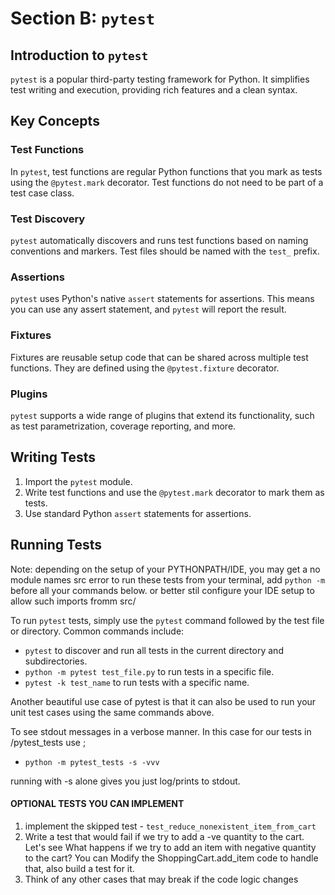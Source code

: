 # Section B: `pytest`

## Introduction to `pytest`
`pytest` is a popular third-party testing framework for Python. It simplifies test writing and execution, providing rich features and a clean syntax.

## Key Concepts

### Test Functions
In `pytest`, test functions are regular Python functions that you mark as tests using the `@pytest.mark` decorator. Test functions do not need to be part of a test case class.

### Test Discovery
`pytest` automatically discovers and runs test functions based on naming conventions and markers. Test files should be named with the `test_` prefix.

### Assertions
`pytest` uses Python's native `assert` statements for assertions. This means you can use any assert statement, and `pytest` will report the result.

### Fixtures
Fixtures are reusable setup code that can be shared across multiple test functions. They are defined using the `@pytest.fixture` decorator.

### Plugins
`pytest` supports a wide range of plugins that extend its functionality, such as test parametrization, coverage reporting, and more.

## Writing Tests
1. Import the `pytest` module.
2. Write test functions and use the `@pytest.mark` decorator to mark them as tests.
3. Use standard Python `assert` statements for assertions.

## Running Tests
Note: depending on the setup of your PYTHONPATH/IDE, you may get a no module names src error
to run these tests from your terminal, add `python -m` before all your commands below.
or better stil configure your IDE setup to allow such imports fromm src/

To run `pytest` tests, simply use the `pytest` command followed by the test file or directory. Common commands include:
- `pytest` to discover and run all tests in the current directory and subdirectories.
- `python -m pytest test_file.py` to run tests in a specific file.
- `pytest -k test_name` to run tests with a specific name.

Another beautiful use case of pytest is that it can also be used to run your unit test cases using the same commands above.

To see stdout messages in a verbose manner. In this case for our tests in /pytest_tests use ;
- `python -m pytest_tests -s -vvv`

running with -s alone gives you just log/prints to stdout.


#### OPTIONAL TESTS YOU CAN IMPLEMENT

1) implement the skipped test - `test_reduce_nonexistent_item_from_cart`
2) Write a test that would fail if we try to add a -ve quantity to the cart.
Let's see What happens if we try to add an item with negative quantity to the cart? You can Modify the ShoppingCart.add_item code to handle that, also build a test for it.
3) Think of any other cases that may break if the code logic changes